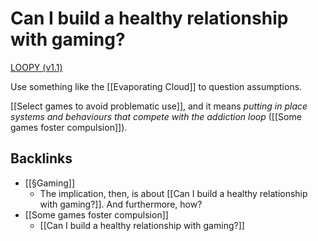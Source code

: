 # Can I build a healthy relationship with gaming?
[LOOPY (v1.1)](https://ncase.me/loopy/v1.1/?data=%5B%5B%5B1,625,398,1,%22Variation%22,4%5D,%5B2,551,604,0,%22Gaming%22,5%5D,%5B3,1143,531,0.5,%22Habituation%22,0%5D,%5B4,447,412,0.5,%22Happiness%22,0%5D,%5B5,390,610,0,%22Gaming%2520habit%22,0%5D,%5B6,458,744,0.16,%22Momentary%2520joy%22,0%5D%5D,%5B%5B2,1,-50,-1,0%5D,%5B1,3,85,-1,0%5D,%5B3,2,38,-1,0%5D,%5B2,3,41,1,0%5D,%5B1,4,-60,1,0%5D,%5B2,6,49,1,0%5D,%5B6,5,24,1,0%5D,%5B5,2,20,1,0%5D,%5B3,6,113,-1,0%5D,%5B4,2,-13,-1,0%5D%5D,%5B%5D,6%5D)

Use something like the [[Evaporating Cloud]] to question assumptions.

[[Select games to avoid problematic use]], and it means *putting in place systems and behaviours that compete with the addiction loop* ([[Some games foster compulsion]]).

<!-- #p3 -->

## Backlinks
* [[§Gaming]]
	* The implication, then, is about [[Can I build a healthy relationship with gaming?]]. And furthermore, how?
* [[Some games foster compulsion]]
	* [[Can I build a healthy relationship with gaming?]]

<!-- {BearID:901E06B7-7C23-4CB4-BB01-9F3B4DF6C25B-34673-000034CFAF78D084} -->
